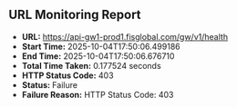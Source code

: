 ## URL Monitoring Report

- **URL:** https://api-gw1-prod1.fisglobal.com/gw/v1/health
- **Start Time:** 2025-10-04T17:50:06.499186
- **End Time:** 2025-10-04T17:50:06.676710
- **Total Time Taken:** 0.177524 seconds
- **HTTP Status Code:** 403
- **Status:** Failure
- **Failure Reason:** HTTP Status Code: 403
